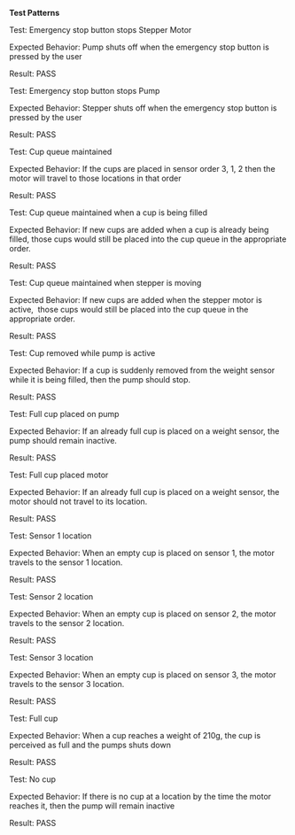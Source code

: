 **Test Patterns**

Test: Emergency stop button stops Stepper Motor

Expected Behavior: Pump shuts off when the emergency stop button is pressed by the user

Result: PASS

Test: Emergency stop button stops Pump

Expected Behavior: Stepper shuts off when the emergency stop button is pressed by the user

Result: PASS

Test: Cup queue maintained

Expected Behavior: If the cups are placed in sensor order 3, 1, 2 then the motor will travel to those locations in that order

Result: PASS

Test: Cup queue maintained when a cup is being filled

Expected Behavior: If new cups are added when a cup is already being filled, those cups would still be placed into the cup queue in the appropriate order.

Result: PASS

Test: Cup queue maintained when stepper is moving

Expected Behavior: If new cups are added when the stepper motor is active,  those cups would still be placed into the cup queue in the appropriate order.

Result: PASS

Test: Cup removed while pump is active

Expected Behavior: If a cup is suddenly removed from the weight sensor while it is being filled, then the pump should stop.

Result: PASS

Test: Full cup placed on pump

Expected Behavior: If an already full cup is placed on a weight sensor, the pump should remain inactive.

Result: PASS

Test: Full cup placed motor

Expected Behavior: If an already full cup is placed on a weight sensor, the motor should not travel to its location.

Result: PASS

Test: Sensor 1 location

Expected Behavior: When an empty cup is placed on sensor 1, the motor travels to the sensor 1 location.

Result: PASS

Test: Sensor 2 location

Expected Behavior: When an empty cup is placed on sensor 2, the motor travels to the sensor 2 location.

Result: PASS

Test: Sensor 3 location

Expected Behavior: When an empty cup is placed on sensor 3, the motor travels to the sensor 3 location.

Result: PASS

Test: Full cup

Expected Behavior: When a cup reaches a weight of 210g, the cup is perceived as full and the pumps shuts down

Result: PASS

Test: No cup

Expected Behavior: If there is no cup at a location by the time the motor reaches it, then the pump will remain inactive

Result: PASS
